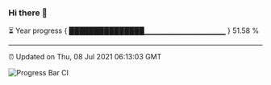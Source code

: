 ### Hi there 👋

⏳ Year progress { ███████████████▁▁▁▁▁▁▁▁▁▁▁▁▁▁▁ } 51.58 %

---

⏰ Updated on Thu, 08 Jul 2021 06:13:03 GMT

![Progress Bar CI](https://github.com/liununu/liununu/workflows/Progress%20Bar%20CI/badge.svg)
